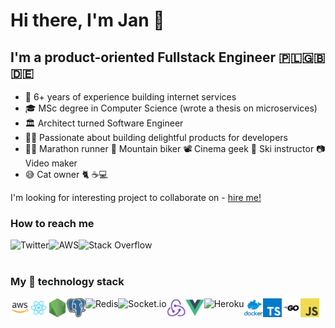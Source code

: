 # Hi there, I'm Jan 👋

## I'm a product-oriented  Fullstack Engineer 🇵🇱🇬🇧🇩🇪
* 🚀 6+ years of experience building internet services
* 🎓 MSc degree in Computer Science (wrote a thesis on microservices) 
* 🏛️ Architect turned Software Engineer 
* 🧑‍💻 Passionate about building delightful products for developers
* 🏃‍♂️ Marathon runner 🚵 Mountain biker 📽️ Cinema geek 🎿 Ski instructor 📷 Video maker
* 😅 Cat owner 🐈 ☕💻

I'm looking for interesting project to collaborate on - [hire me!][website]

### How to reach me
[<img align="left" alt="Twitter" height="30px" src="https://img.shields.io/badge/Twitter-1DA1F2?style=for-the-badge&logo=twitter&logoColor=white" />][twitter]
[<img align="left" alt="AWS" height="30px" src="https://img.shields.io/badge/LinkedIn-0077B5?style=for-the-badge&logo=linkedin&logoColor=white" />][linkedin]
[<img align="left" alt="Stack Overflow" height="30px" src="https://img.shields.io/badge/Stack_Overflow-FE7A16?style=for-the-badge&logo=stack-overflow&logoColor=white" />][stackoverflow]

<br/>
<br/>

### My 🤩 technology stack
[<img align="left" alt="AWS" height="30px" src="https://raw.githubusercontent.com/github/explore/fbceb94436312b6dacde68d122a5b9c7d11f9524/topics/aws/aws.png" />][twitter]
[<img align="left" alt="React" height="30px" src="https://raw.githubusercontent.com/github/explore/80688e429a7d4ef2fca1e82350fe8e3517d3494d/topics/react/react.png" />][twitter]
[<img align="left" alt="Node.js" height="30px" src="https://raw.githubusercontent.com/github/explore/80688e429a7d4ef2fca1e82350fe8e3517d3494d/topics/nodejs/nodejs.png" />][twitter]
[<img align="left" alt="PostgreSQL" height="30px" src="https://raw.githubusercontent.com/github/explore/80688e429a7d4ef2fca1e82350fe8e3517d3494d/topics/postgresql/postgresql.png" />][twitter]
[<img align="left" alt="Redis" height="30px" src="https://redis.io/images/redis-white.png" />][twitter]
[<img align="left" alt="Socket.io" height="30px" src="https://socket.io/css/images/logo.svg" />][twitter]
[<img align="left" alt="Redux" height="30px" src="https://raw.githubusercontent.com/github/explore/80688e429a7d4ef2fca1e82350fe8e3517d3494d/topics/redux/redux.png" />][twitter]
[<img align="left" alt="Vue" height="30px" src="https://raw.githubusercontent.com/github/explore/80688e429a7d4ef2fca1e82350fe8e3517d3494d/topics/vue/vue.png" />][twitter]
[<img align="left" alt="Heroku" height="30px" src="https://brand.heroku.com/static/media/heroku-logotype-vertical.f7e1193f.svg" />][twitter]
[<img align="left" alt="Docker" height="30px" src="https://raw.githubusercontent.com/github/explore/80688e429a7d4ef2fca1e82350fe8e3517d3494d/topics/docker/docker.png" />][twitter]
[<img align="left" alt="Typescript" height="30px" src="https://raw.githubusercontent.com/github/explore/80688e429a7d4ef2fca1e82350fe8e3517d3494d/topics/typescript/typescript.png" />][twitter]
[<img align="left" alt="Golang" height="30px" src="https://raw.githubusercontent.com/github/explore/80688e429a7d4ef2fca1e82350fe8e3517d3494d/topics/go/go.png" />][twitter]
[<img align="left" alt="Javascript" height="30px" src="https://raw.githubusercontent.com/github/explore/80688e429a7d4ef2fca1e82350fe8e3517d3494d/topics/javascript/javascript.png" />][twitter]

[twitter]: https://twitter.com/jan_grz
[linkedin]: https://www.linkedin.com/in/jangrzesik/
[stackoverflow]: https://stackoverflow.com/users/4681920/jan-grz
[website]: https://jangrzesik.com/

